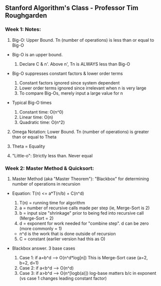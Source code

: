 ## Stanford Algorithm's Class - Professor Tim Roughgarden

### Week 1: Notes:

1. Big-O:  Upper Bound.  Tn (number of operations) is less than or equal to Big-O
  * Big-O is an upper bound.  
    1. Declare C & n'.  Above n', Tn is ALWAYS less than Big-O

  * Big-O suppresses constant factors & lower order terms
    1. Constant factors ignored since system dependent
    2. Lower order terms ignored since irrelevant when n is very large
    3. To compare Big-Os, merely input a large value for n

  * Typical Big-O times
    1. Constant time:   O(n^0)
    2. Linear time:     O(n)
    3. Quadratic time:  O(n^2)

2. Omega Notation:  Lower Bound.  Tn (number of operations) is greater than or equal to Theta

3.  Theta = Equality

4.  "Little-o":  Strictly less than.  Never equal

### Week 2: Master Method & Quicksort:

1. Master Method (aka "Master Theorem"): "Blackbox" for determining number of operations in recursion
  * Equation: T(n) <= a*T(n/b) + C(n^d)
    1. T(n) = running time for algorithm
    2. a = number of recursive calls made per step (ie, Merge-Sort is 2)
    3. b = input size "shrinkage" prior to being fed into recursive call (Merge-Sort = 2)
    4. d = exponent for work needed for "combine step".  d can be zero (more commonly = 1)
      * n^d is the work that is done outside of recursion
    5. C = constant (earlier version had this as O)

  * Blackbox answer.  3 base cases
    1. Case 1:  if a=b^d  --> O(n^d*log[n])   This is Merge-Sort case (a=2, b=2, d=1)
    2. Case 2:  if a<b^d  --> O(n^d)
    3. Case 3:  if a>b^d  --> O(n^[logb(a)])  log-base matters b/c in exponent (vs case 1 changes leading constant factor)

